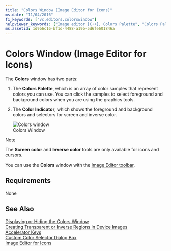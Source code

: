 ```yaml
---
title: "Colors Window (Image Editor for Icons)"
ms.date: "11/04/2016"
f1_keywords: ["vc.editors.colorswindow"]
helpviewer_keywords: ["Image editor [C++], Colors Palette", "Colors Palette, Image editor", "colors [C++], inverting", "colors [C++]", "Color Indicator"]
ms.assetid: 1d9b6c16-bf1d-4488-a19b-5d6fe601846a
---
```

# Colors Window (Image Editor for Icons)

The **Colors** window has two parts:

1. The **Colors Palette**, which is an array of color samples that represent colors you can use. You can click the samples to select foreground and background colors when you are using the graphics tools.

2. The **Color Indicator**, which shows the foreground and background colors and selectors for screen and inverse color.

   ![Colors window](../windows/media/vccolorswindow.gif)<br/>
   Colors Window

> [!NOTE]
> The **Screen color** and **Inverse color** tools are only available for icons and cursors.

You can use the **Colors** window with the [Image Editor toolbar](../windows/toolbar-image-editor-for-icons.md).

## Requirements

None

## See Also

[Displaying or Hiding the Colors Window](../windows/displaying-or-hiding-the-colors-window-image-editor-for-icons.md)<br/>
[Creating Transparent or Inverse Regions in Device Images](../windows/creating-transparent-or-inverse-regions-in-device-images.md)<br/>
[Accelerator Keys](../windows/accelerator-keys-image-editor-for-icons.md)<br/>
[Custom Color Selector Dialog Box](../windows/custom-color-selector-dialog-box-image-editor-for-icons.md)<br/>
[Image Editor for Icons](../windows/image-editor-for-icons.md)